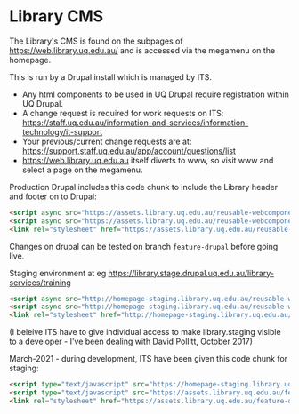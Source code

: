 # Library CMS

The Library's CMS is found on the subpages of <https://web.library.uq.edu.au/> and is accessed via the megamenu on the homepage.

This is run by a Drupal install which is managed by ITS.

* Any html components to be used in UQ Drupal require registration within UQ Drupal.
* A change request is required for work requests on ITS: <https://staff.uq.edu.au/information-and-services/information-technology/it-support>
* Your previous/current change requests are at: <https://support.staff.uq.edu.au/app/account/questions/list>
* <https://web.library.uq.edu.au> itself diverts to www, so visit www and select a page on the megamenu.

Production Drupal includes this code chunk to include the Library header and footer on to Drupal:
```html
<script async src="https://assets.library.uq.edu.au/reusable-webcomponents/uq-lib-reusable.min.js"></script>
<script async src="https://assets.library.uq.edu.au/reusable-webcomponents/applications/drupal/load.js"></script>
<link rel="stylesheet" href="https://assets.library.uq.edu.au/reusable-webcomponents/applications/drupal/custom-styles.css" />
```

Changes on drupal can be tested on branch `feature-drupal` before going live.

Staging environment at eg <https://library.stage.drupal.uq.edu.au/library-services/training>

```html
<script async src="http://homepage-staging.library.uq.edu.au/reusable-web-components-development/feature-drupal/uq-lib-reusable.min.js"></script>
<script async src="http://homepage-staging.library.uq.edu.au/reusable-web-components-development/feature-drupal/applications/drupal/load.js"></script>
<link rel="stylesheet" href="http://homepage-staging.library.uq.edu.au/reusable-web-components-development/feature-drupal/applications/drupal/custom-styles.css" />
```

(I beleive ITS have to give individual access to make library.staging visible to a developer - I've been dealing with David Pollitt, October 2017)

March-2021 - during development, ITS have been given this code chunk for staging:
```html
<script type="text/javascript" src="https://homepage-staging.library.uq.edu.au/test-web-components/uq-lib-reusable.min.js"></script>
<script type="text/javascript" src="https://assets.library.uq.edu.au/feature-drupal/reusable-components/libwww/load.js"></script>
<link rel="stylesheet" href="https://assets.library.uq.edu.au/feature-drupal/reusable-components/libwww/custom-styles.css" />
```
